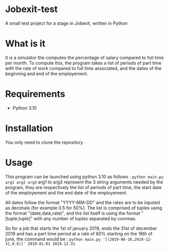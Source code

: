 # Jobexit-test
A small test project for a stage in Jobexit, written in Python

# What is it
It is a simulator the computes the percentage of salary compared to full time per month.
To compute this, the program takes a list of periods of part time with the rate of work compared to full time associated, and the dates of the beginning and end of the employement.

# Requirements
- Python 3.10

# Installation
You only need to clone the repository

# Usage
This program can be launched using python 3.10 as follows : `python main.py arg1 arg2 arg3`
arg1 to arg3 represent the 3 string arguments needed by the program, they are respectively the list of periods of part time, the start date of the employement and the end date of the employement.

All dates follow the format "YYYY-MM-DD" and the rates are to be inputed as decimals (for example 0.5 for 50%).
The list is comprised of tuples using the format "(date,date,rate)", and the list itself is using the format "[tuple,tuple]" with any number of tuples separated by commas.

So for a job that starts the 1st of january 2019, ends the 31st of december 2019 and has a part time period at a rate of 80% starting on the 16th of june, the command would be :
`python main.py '[(2019-06-16,2019-12-31,0.8)]' 2019-01-01 2019-12-31`


